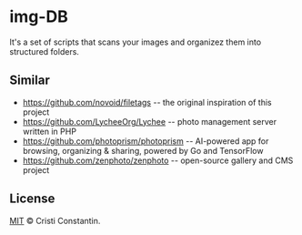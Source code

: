 # img-DB

It's a set of scripts that scans your images and organizez them into structured folders.

## Similar

- https://github.com/novoid/filetags -- the original inspiration of this project
- https://github.com/LycheeOrg/Lychee -- photo management server written in PHP
- https://github.com/photoprism/photoprism -- AI-powered app for browsing, organizing & sharing, powered by Go and TensorFlow
- https://github.com/zenphoto/zenphoto -- open-source gallery and CMS project

## License

[MIT](LICENSE) © Cristi Constantin.
